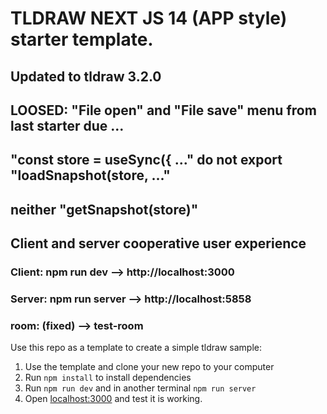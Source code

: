# TLDRAW NEXT JS 14 (APP style) starter template.
## Updated to tldraw 3.2.0

## LOOSED: "File open" and "File save" menu from last starter due ...
##   "const store = useSync({ ..." do not export "loadSnapshot(store, ..."
##                                 neither       "getSnapshot(store)"
## Client and server cooperative user experience 

### Client: npm run dev --> http://localhost:3000
### Server: npm run server --> http://localhost:5858
### room: (fixed) --> test-room 


Use this repo as a template to create a simple tldraw sample:

1. Use the template and clone your new repo to your computer
2. Run `npm install` to install dependencies
3. Run `npm run dev` and in another terminal `npm run server`
4. Open [localhost:3000](http://localhost:3000) and test it is working.




